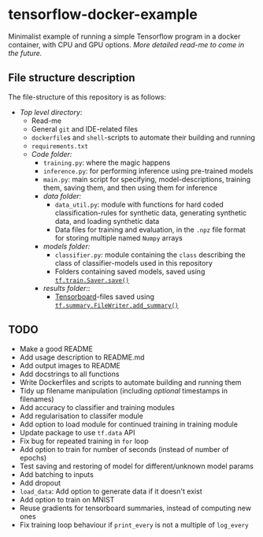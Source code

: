 # tensorflow-docker-example

Minimalist example of running a simple Tensorflow program in a docker container, with CPU and GPU options. *More detailed read-me to come in the future.*

## File structure description

The file-structure of this repository is as follows:

- *Top level directory:*
    - Read-me
    - General `git` and IDE-related files
    - `dockerfile`s and `shell`-scripts to automate their building and running
    - `requirements.txt`
    - *Code folder:*
        - `training.py`: where the magic happens
        - `inference.py`: for performing inference using pre-trained models
        - `main.py`: main script for specifying, model-descriptions, training them, saving them, and then using them for inference
        - *data folder:*
            - `data_util.py`: module with functions for hard coded classification-rules for synthetic data, generating synthetic data, and loading synthetic data
            - Data files for training and evaluation, in the `.npz` file format for storing multiple named `Numpy` arrays
        - *models folder:*
            - `classifier.py`: module containing the `class` describing the class of classifier-models used in this repository
            - Folders containing saved models, saved using [`tf.train.Saver.save()`](https://www.tensorflow.org/api_docs/python/tf/train/Saver#save)
        - *results folder:*:
            - [Tensorboard](https://www.tensorflow.org/guide/summaries_and_tensorboard)-files saved using [`tf.summary.FileWriter.add_summary()`](https://www.tensorflow.org/api_docs/python/tf/summary/FileWriter#add_summary)

## TODO

- Make a good README
- Add usage description to README.md
- Add output images to README
- Add docstrings to all functions
- Write Dockerfiles and scripts to automate building and running them
- Tidy up filename manipulation (including *optional* timestamps in filenames)
- Add accuracy to classifier and training modules
- Add regularisation to classifer module
- Add option to load module for continued training in training module
- Update package to use `tf.data` API
- Fix bug for repeated training in `for` loop
- Add option to train for number of seconds (instead of number of epochs)
- Test saving and restoring of model for different/unknown model params
- Add batching to inputs
- Add dropout
- `load_data`: Add option to generate data if it doesn't exist
- Add option to train on MNIST
- Reuse gradients for tensorboard summaries, instead of computing new ones
- Fix training loop behaviour if `print_every` is not a multiple of `log_every`